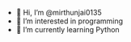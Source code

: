 - 👋 Hi, I’m @mirthunjai0135
- 👀 I’m interested in programming
- 🌱 I’m currently learning Python


<!---
mirthunjai0135/mirthunjai0135 is a ✨ special ✨ repository because its `README.md` (this file) appears on your GitHub profile.
You can click the Preview link to take a look at your changes.
--->

